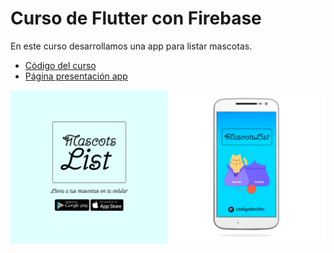 # Curso de Flutter con Firebase
En este curso desarrollamos una app para listar mascotas.
- [Código del curso](flutter_firebase_app)
- [Página presentación app](https://juancadev.github.io/courses/codigofacilito/flutter-firebase/)

![Landing Page](assets/page.png)